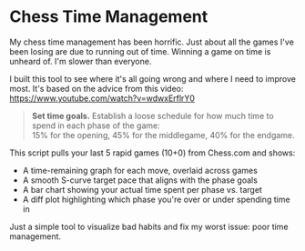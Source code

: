 # Chess Time Management

My chess time management has been horrific. Just about all the games I've been losing are due to running out of time. Winning a game on time is unheard of. I'm slower than everyone.

I built this tool to see where it's all going wrong and where I need to improve most. It's based on the advice from this video:  
https://www.youtube.com/watch?v=wdwxErflrY0

> **Set time goals.** Establish a loose schedule for how much time to spend in each phase of the game:  
> 15% for the opening, 45% for the middlegame, 40% for the endgame.

This script pulls your last 5 rapid games (10+0) from Chess.com and shows:
- A time-remaining graph for each move, overlaid across games
- A smooth S-curve target pace that aligns with the phase goals
- A bar chart showing your actual time spent per phase vs. target
- A diff plot highlighting which phase you're over or under spending time in

Just a simple tool to visualize bad habits and fix my worst issue: poor time management.

